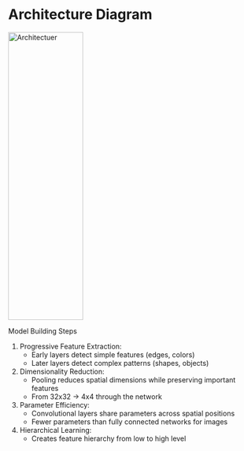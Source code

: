 # Architecture Diagram

<img width="152" height="584" alt="Architectuer" src="https://github.com/user-attachments/assets/a880ad47-5f24-4762-a9e8-1265639c6b5a" />

Model Building Steps 

1. Progressive Feature Extraction:
    * Early layers detect simple features (edges, colors)
    * Later layers detect complex patterns (shapes, objects)
2. Dimensionality Reduction:
    * Pooling reduces spatial dimensions while preserving important features
    * From 32x32 → 4x4 through the network
3. Parameter Efficiency:
    * Convolutional layers share parameters across spatial positions
    * Fewer parameters than fully connected networks for images
4. Hierarchical Learning:
    * Creates feature hierarchy from low to high level
